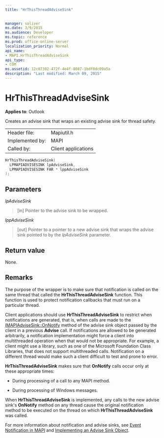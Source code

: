 ```yaml
---
title: "HrThisThreadAdviseSink"
 
 
manager: soliver
ms.date: 3/9/2015
ms.audience: Developer
ms.topic: reference
ms.prod: office-online-server
localization_priority: Normal
api_name:
- MAPI.HrThisThreadAdviseSink
api_type:
- COM
ms.assetid: 12c07302-472f-4e4f-8087-1bdf0dc09a5a
description: "Last modified: March 09, 2015"
---
```


# HrThisThreadAdviseSink

  
  
**Applies to**: Outlook 
  
Creates an advise sink that wraps an existing advise sink for thread safety. 
  
|||
|:-----|:-----|
|Header file:  <br/> |Mapiutil.h  <br/> |
|Implemented by:  <br/> |MAPI  <br/> |
|Called by:  <br/> |Client applications  <br/> |
   
```cpp
HrThisThreadAdviseSink(
  LPMAPIADVISESINK lpAdviseSink,
  LPMAPIADVISESINK FAR * lppAdviseSink
);
```

## Parameters

 _lpAdviseSink_
  
> [in] Pointer to the advise sink to be wrapped. 
    
 _lppAdviseSink_
  
> [out] Pointer to a pointer to a new advise sink that wraps the advise sink pointed to by the  _lpAdviseSink_ parameter. 
    
## Return value

None.
  
## Remarks

The purpose of the wrapper is to make sure that notification is called on the same thread that called the **HrThisThreadAdviseSink** function. This function is used to protect notification callbacks that must run on a particular thread. 
  
Client applications should use **HrThisThreadAdviseSink** to restrict when notifications are generated, that is, when calls are made to the [IMAPIAdviseSink::OnNotify](imapiadvisesink-onnotify.md) method of the advise sink object passed by the client in a previous **Advise** call. If notifications are allowed to be generated arbitrarily, a notification implementation might force a client into multithreaded operation when that would not be appropriate. For example, a client might use a library, such as one of the Microsoft Foundation Class Libraries, that does not support multithreaded calls. Notification on a different thread would make such a client difficult to test and prone to error. 
  
 **HrThisThreadAdviseSink** makes sure that **OnNotify** calls occur only at these appropriate times: 
  
- During processing of a call to any MAPI method. 
    
- During processing of Windows messages. 
    
When **HrThisThreadAdviseSink** is implemented, any calls to the new advise sink's **OnNotify** method on any thread cause the original notification method to be executed on the thread on which **HrThisThreadAdviseSink** was called. 
  
For more information about notification and advise sinks, see [Event Notification in MAPI](event-notification-in-mapi.md) and [Implementing an Advise Sink Object](implementing-an-advise-sink-object.md). 
  

